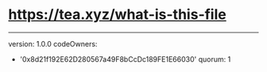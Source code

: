 # https://tea.xyz/what-is-this-file
---
version: 1.0.0
codeOwners:
  - '0x8d21f192E62D280567a49F8bCcDc189FE1E66030'
quorum: 1
